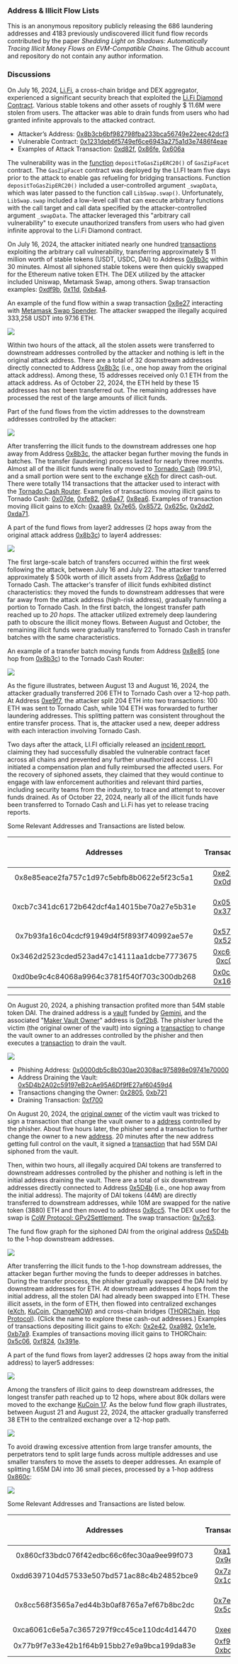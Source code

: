 ### Address & Illicit Flow Lists
This is an anonymous repository publicly releasing the 686 laundering addresses and 4183 previously undiscovered illicit fund flow records contributed by the paper *Shedding Light on Shadows: Automatically Tracing Illicit Money Flows on EVM-Compatible Chains*. The Github account and repository do not contain any author information.

### Discussions

On July 16, 2024, [Li.Fi](https://x.com/lifiprotocol), a cross-chain bridge and DEX aggregator, experienced a significant security breach that exploited the [Li.Fi Diamond Contract](https://etherscan.io/address/0x1231deb6f5749ef6ce6943a275a1d3e7486f4eae). Various stable tokens and other assets of roughly \$ $11.6\mathrm{M}$ were stolen from users. The attacker was able to drain funds from users who had granted infinite approvals to the attacked contract. 

- Attacker’s Address: [0x8b3cb6bf982798fba233bca56749e22eec42dcf3](https://etherscan.io/address/0x8b3cb6bf982798fba233bca56749e22eec42dcf3)
- Vulnerable Contract: [0x1231deb6f5749ef6ce6943a275a1d3e7486f4eae](https://etherscan.io/address/0x1231deb6f5749ef6ce6943a275a1d3e7486f4eae)
- Examples of Attack Transaction: [0xd82f](https://etherscan.io/tx/0xd82fe84e63b1aa52e1ce540582ee0895ba4a71ec5e7a632a3faa1aff3e763873), [0x86fe](https://etherscan.io/tx/0x86fe6933f03c14f75167e560e6635a23fab59b268e68c86d60c4d46afe0aeabc), [0x606a](https://etherscan.io/tx/0x606a49471ebcb608bf034abd982750d626b7eaf45a963118d5aae5baae4a2da2)

The vulnerability was in the [function](https://etherscan.io/address/0xf28a352377663ca134bd27b582b1a9a4dad7e534#code) `depositToGasZipERC20()` of `GasZipFacet` contract. The `GasZipFacet` contract was deployed by the LI.FI team five days prior to the attack to enable gas refueling for bridging transactions. Function `depositToGasZipERC20()` included a user-controlled argument `_swapData`, which was later passed to the function call `LibSwap.swap()`. Unfortunately, `LibSwap.swap` included a low-level call that can execute arbitrary functions with the call target and call data specified by the attacker-controlled argument `_swapData`. The attacker leveraged this "arbitrary call vulnerability" to  execute unauthorized transfers from users who had given infinite approval to the Li.Fi Diamond contract.

On July 16, 2024, the attacker initiated nearly one hundred [transactions](https://etherscan.io/tokentxns?a=0x8b3cb6bf982798fba233bca56749e22eec42dcf3&p=4) exploiting the arbitrary call vulnerability, transferring approximately \$ $11$ million worth of stable tokens (USDT, USDC, DAI) to Address [0x8b3c](https://etherscan.io/address/0x8b3cb6bf982798fba233bca56749e22eec42dcf3) within 30 minutes. Almost all siphoned stable tokens were then quickly swapped for the Ethereum native token ETH. The DEX utilized by the attacker included Uniswap, Metamask Swap, among others. Swap transaction examples: [0xdf9b](https://etherscan.io/tx/0xdf9b2b855e5a55f4add1b95f29f4c2be6917560c30e0de11ea55270eb711886e), [0x11d](https://etherscan.io/tx/0x11ddeef2d279de82717272301d6f6e08795a8ac83b90972c71761e015a9c644c), [0xb4a4](https://etherscan.io/tx/0xb4a4cb9084043b6fe2d789de51d6a15b6ce321cb6334ca033b5824562b2f5904). 

An example of the fund flow within a swap transaction [0x8e27](https://etherscan.io/tx/0x8e27acf21089de72cd927e2efc44d99af9494d56c21fd49eaf0c5b7e56e7316e) interacting with [Metamask Swap Spender](https://etherscan.io/address/0x74de5d4fcbf63e00296fd95d33236b9794016631). The attacker swapped the illegally acquired 333,258 USDT into 97.16 ETH.

![](misc/LIFI1.png)

Within two hours of the attack, all the stolen assets were transferred to downstream addresses controlled by the attacker and nothing is left in the original attack address. There are a total of 32 downstream addresses directly connected to Address [0x8b3c](https://etherscan.io/address/0x8b3cb6bf982798fba233bca56749e22eec42dcf3) (i.e., one hop away from the original attack address). Among these, 15 addresses received only 0.1 ETH from the attack address. As of October 22, 2024, the ETH held by these 15 addresses has not been transferred out. The remaining addresses have processed the rest of the large amounts of illicit funds.

Part of the fund flows from the victim addresses to the downstream addresses controlled by the attacker: 

![](misc/LIFI2.png)

After transferring the illicit funds to the downstream addresses one hop away from Address [0x8b3c](https://etherscan.io/address/0x8b3cb6bf982798fba233bca56749e22eec42dcf3), the attacker began further moving the funds in batches. The transfer (laundering) process lasted for nearly three months. Almost all of the illicit funds were finally moved to [Tornado Cash](https://etherscan.io/address/0xd90e2f925da726b50c4ed8d0fb90ad053324f31b) (99.9%), and a small portion were sent to the exchange [eXch](https://etherscan.io/address/0xf1da173228fcf015f43f3ea15abbb51f0d8f1123) for direct cash-out. There were totally 114 transactions that the attacker used to interact with the [Tornado Cash Router](https://etherscan.io/address/0xd90e2f925da726b50c4ed8d0fb90ad053324f31b). Examples of transactions moving illicit gains to Tornado Cash: [0x07de](https://etherscan.io/tx/0x07dec7b53ed73e310757b9cc4d73abac6726f867a68a4910082b59ce224a5a6e), [0xfe82](https://etherscan.io/tx/0xfe82ce08803579edd2ad69f7058cf52310b231890ec156ef5dcd046b5b296d03), [0x6a47](https://etherscan.io/tx/0x6a47684a769e4ac476506d245137839013e4526b437011d543be45886bc3713f), [0x8ea6](https://etherscan.io/tx/0x8ea6ca1047fd0a8cecafb38bb10a1029f82ef88932c1779de6b2a2ef5580d65e). Examples of transaction moving illicit gains to eXch: [0xaa89](https://etherscan.io/tx/0xaa89e7ab86da0f57640c6b40186f41d9a074c4f365cde6541965c1c908d7ded9), [0x7e65](https://etherscan.io/tx/0x7e656b657609910ed45590cc855738839e44b7e0589e9e5568991d8b5ae2c498), [0x8572](https://etherscan.io/tx/0x8572fa167f89cdc65a8cbe5526b04024d372bd9b2ec7f9f161fbf08c71dd7f33), [0x625c](https://etherscan.io/tx/0x625c6c15cad716f205ed2c3d67fc91b5893f234dacf43dffa8b899940f08917a), [0x2dd2](https://etherscan.io/tx/0x2dd2dfda6c8db4372b39bb902f806a741b451eb38ab9d9dd0161532e69465972), [0xda71](https://etherscan.io/tx/0xda715e9430bd82a40fb3b15caa7bbf4e51d00a11e6bf93f0c2c777a1689503ea).

A part of the fund flows from layer2 addresses (2 hops away from the original attack address [0x8b3c](https://etherscan.io/address/0x8b3cb6bf982798fba233bca56749e22eec42dcf3)) to layer4 addresses:

![](misc/LIFI5.png)

The first large-scale batch of transfers occurred within the first week following the attack, between July 16 and July 22. The attacker transferred approximately \$ $500\mathrm{k}$ worth of illicit assets from Address [0x6a6d](https://etherscan.io/address/0x6a6df7cf485fdc6e6f7d4a8b818e1eacc31e664e) to Tornado Cash. The attacker's transfer of illicit funds exhibited distinct characteristics: they moved the funds to downstream addresses that were far away from the attack address (high-risk address), gradually funneling a portion to Tornado Cash. In the first batch, the longest transfer path reached up to *20 hops*. The attacker utilized extremely deep laundering path to obscure the illicit money flows. Between August and October, the remaining illicit funds were gradually transferred to Tornado Cash in transfer batches with the same characteristics.

An example of a transfer batch moving funds from Address [0x8e85](https://etherscan.io/address/0x8e85eace2fa757c1d97c5ebfb8b0622e5f23c5a1) (one hop from [0x8b3c](https://etherscan.io/address/0x8b3cb6bf982798fba233bca56749e22eec42dcf3)) to the Tornado Cash Router: 

![](misc/LIFI0.png)

As the figure illustrates, between August 13 and August 16, 2024, the attacker gradually transferred 206 ETH to Tornado Cash over a 12-hop path. At Address [0xe9f7](https://etherscan.io/address/0xe9f7cd0c410257850324d86536bd165cf4306e80), the attacker split 204 ETH into two transactions: 100 ETH was sent to Tornado Cash, while 104 ETH was forwarded to further laundering addresses. This splitting pattern was consistent throughout the entire transfer process. That is, the attacker used a new, deeper address with each interaction involving Tornado Cash.

Two days after the attack, LI.FI officially released an [incident report,](https://li.fi/knowledge-hub/incident-report-16th-july/) claiming they had successfully disabled the vulnerable contract facet across all chains and prevented any further unauthorized access. LI.FI initiated a compensation plan and fully reimbursed the affected users.  For the recovery of siphoned assets, they claimed that they would continue to engage with law enforcement authorities and relevant third parties, including security teams from the industry, to trace and attempt to recover funds drained. As of October 22, 2024, nearly all of the illicit funds have been transferred to Tornado Cash and Li.Fi has yet to release tracing reports.

Some Relevant Addresses and Transactions are listed below.

|                 Addresses                  |                         Transactions                         |   Illicit Money Flows    |
| :----------------------------------------: | :----------------------------------------------------------: | :----------------------: |
| 0x8e85eace2fa757c1d97c5ebfb8b0622e5f23c5a1 | [0xe237](https://etherscan.io/tx/0xe2379835bfd6985949e741562d23e1e3fae892546d7a7d68c3812e1319f26415), [0x0d23](https://etherscan.io/tx/0x0d23ba0e8b53787893d7ba8bf0de75fafb2b81d13377ae19b22ff8ab812d0608) |        206.49 ETH        |
| 0xcb7c341dc6172b642dcf4a14015be70a27e5b31e | [0x050c](https://etherscan.io/tx/0x050c935a0fb442aa5b4b669c7fa84bbf88bf3f6a43c50eb176d472cd4ac1d3d9), [0x37d4](https://etherscan.io/tx/0x37d411e434f6a5124a5e615f767dcbfc668d68355f8baac2ec5fd7ff4050ee94) | 873,568 USDT + 36.48 ETH |
| 0x7b93fa16c04cdcf91949d4f5f893f740992ae57e | [0x57ea](https://etherscan.io/tx/0x57eaa1a8acf151230f19c38a1c8470d93baf7341e45ddcb20cf7d586332cf992), [0x52ac](0x52acb20f7c2a235698f4a6238005d90d1364be6b62aa0f1595406bc07ab20260) |        332.02 ETH        |
| 0x3462d2523cded523ad47c14111aa1dcbe7773675 | [0xc66d](https://etherscan.io/tx/0xc66d0bb572f8d7589c029f73d1c317d087bb29bfb9d72bebce2baf695620655f), [0xc0ff](https://etherscan.io/tx/0xc0ffe4343e7adad323fa5169e375148828818c070f46da9cd00080e16cc024b4) |        120.55 ETH        |
| 0xd0be9c4c84068a9964c3781f540f703c300db268 | [0x0c3b](https://etherscan.io/tx/0x0c3b0192ec5730a9b608c965f7e5c2361e03704a762adcea18204c26262a2ef3), [0x1670](https://etherscan.io/tx/0x1670fbf41c53fc0e4382b98555fb7e9d1e1b519608b999581b0485755d6d712f) |        275.38 ETH        |

------

On August 20, 2024, a phishing transaction profited more than 54M stable token DAI. The drained address is a [vault](https://etherscan.io/address/0x2129f8a9b6c3092a600da82ce859b7a9a69983e4) funded by [Gemini](https://www.gemini.com/apac/hong-kong), and the associated "[Maker Vault Owner](https://etherscan.io/accounts/label/maker-vault-owner)" address is [0xf2b8](https://etherscan.io/address/0xf2b889437f243396b29e829908b5d8ebe2e13048).  The phisher lured the victim (the original owner of the vault) into signing a [transaction](https://etherscan.io/tx/0xb721c8d603d5cbac826d804b04fb4662952afe91af15cf2aa603d002d3410b87) to change the vault owner to an addresses controlled by the phisher and then executes a [transaction](https://app.blocksec.com/explorer/tx/eth/0xf70042bf3ae7c22f0680f8afa078c38989ed475dfbe5c8d8f30a50d4d2f45dc4) to drain the vault.

![](misc/54M0.jpg)

- Phishing Address: [0x0000db5c8b030ae20308ac975898e09741e70000](https://etherscan.io/address/0x0000db5c8b030ae20308ac975898e09741e70000)
- Address Draining the Vault: [0x5D4b2A02c59197eB2cAe95A6Df9fE27af60459d4](https://etherscan.io/address/0x5d4b2a02c59197eb2cae95a6df9fe27af60459d4)
- Transactions changing the Owner: [0x2805](https://etherscan.io/tx/0x28054acca764c58157e1e5779e5e6d1c9c858a7508b189655d370a82e2a0e07b), [0xb721](https://etherscan.io/tx/0xb721c8d603d5cbac826d804b04fb4662952afe91af15cf2aa603d002d3410b87)
- Draining Transaction: [0xf700](https://etherscan.io/tx/0xf70042bf3ae7c22f0680f8afa078c38989ed475dfbe5c8d8f30a50d4d2f45dc4)

On August 20, 2024, the [original owner](https://etherscan.io/address/0xf2b889437f243396b29e829908b5d8ebe2e13048) of the victim vault was tricked to sign a transaction that change the vault owner to a [address](https://etherscan.io/address/0x0000db5c8b030ae20308ac975898e09741e70000) controlled by the phisher. About five hours later, the phisher send a transaction to further change the owner to a new [address](https://etherscan.io/address/0x5d4b2a02c59197eb2cae95a6df9fe27af60459d4). 20 minutes after the new address getting full control on the vault, it signed a [transaction](https://etherscan.io/tx/0xf70042bf3ae7c22f0680f8afa078c38989ed475dfbe5c8d8f30a50d4d2f45dc4) that had 55M DAI siphoned from the vault. 

Then, within two hours, all illegally acquired DAI tokens are transferred to downstream addresses controlled by the phisher and nothing is left in the initial address draining the vault. There are a total of six downstream addresses directly connected to Address [0x5D4b](https://etherscan.io/address/0x5d4b2a02c59197eb2cae95a6df9fe27af60459d4) (i.e., one hop away from the initial address). The majority of DAI tokens (44M) are directly transferred to downstream addresses, while 10M are swapped for the native token (3880) ETH and then moved to address [0x8cc5](https://etherscan.io/address/0x8cc568f3565a7ed44b3b0af8765a7ef67b8bc2dc). The DEX used for the swap is [CoW Protocol: GPv2Settlement](https://etherscan.io/address/0x9008d19f58aabd9ed0d60971565aa8510560ab41). The swap transaction: [0x7c63](https://etherscan.io/tx/0x7c6305d30fbc9f9a94749750967ac54d7fced0d3bea5ea4d370d92514ed07802).

The fund flow graph for the siphoned DAI from the original address [0x5D4b](https://etherscan.io/address/0x5d4b2a02c59197eb2cae95a6df9fe27af60459d4) to the 1-hop downstream addresses.

![](misc/54M1.png)

After transferring the illicit funds to the 1-hop downstream addresses, the attacker began further moving the funds to deeper addresses in batches. During the transfer process, the phisher gradually swapped the DAI held by downstream addresses for ETH. At downstream addresses 4 hops from the initial address, all the stolen DAI had already been swapped into ETH. These illicit assets, in the form of ETH, then flowed into centralized exchanges ([eXch](https://etherscan.io/address/0xf1da173228fcf015f43f3ea15abbb51f0d8f1123), [KuCoin](https://etherscan.io/address/0x45300136662dd4e58fc0df61e6290dffd992b785), [ChangeNOW](https://etherscan.io/address/0x077d360f11d220e4d5d831430c81c26c9be7c4a4)) and cross-chain bridges ([THORChain](https://etherscan.io/address/0xd37bbe5744d730a1d98d8dc97c42f0ca46ad7146), [Hop Protocol](https://etherscan.io/address/0xb8901acb165ed027e32754e0ffe830802919727f)). (Click the name to explore these cash-out addresses.) Examples of transactions depositing illicit gains to eXch: [0x2e42](https://etherscan.io/tx/0x2e42521b5142068b650c93d9ac798cad0fffff5ae35662f77190a4c42807fa9b), [0xa982](https://etherscan.io/tx/0xa98216405a9e42511523aa89047ea917f0098fc15c3d1162d0d4994ff02795a1), [0x1e1e](https://etherscan.io/tx/0x1e1e72d2b3bcab3138a098eaee5a4e942b3f44b4dd911b1a975f3b2f3a320b84), [0xb7a9](https://etherscan.io/tx/0xb7a94448befb8f3ced5164c27395f071b2ad23d32847990d7b70323601ed4398). Examples of transactions moving illicit gains to THORChain: [0x5c06](https://etherscan.io/tx/0x5c060ac781d4d9b22098282109e03af942b69c86ef10f2be21a736ab8d9772c0), [0xf824](https://etherscan.io/tx/0xf824553170776aa3f877047e72b3badb27763127ff6f2b54006eac01ec2b815f), [0x391e](https://etherscan.io/tx/0x391ed30bb238483c47a80ddf78d41a3eabb1ae9c1d90386aa57bd85ee6982a3f).

A part of the fund flows from layer2 addresses (2 hops away from the initial address) to layer5 addresses:

![](misc/54M3.png)

Among the transfers of illicit gains to deep downstream addresses, the longest transfer path reached up to 12 hops, where about 80k dollars were moved to the exchange [KuCoin 17](https://etherscan.io/address/0x45300136662dd4e58fc0df61e6290dffd992b785). As the below fund flow graph illustrates, between August 21 and August 22, 2024, the attacker gradually transferred 38 ETH to the centralized exchange over a 12-hop path.

![](misc/54M2.png)

To avoid drawing excessive attention from large transfer amounts, the perpetrators tend to split large funds across multiple addresses and use smaller transfers to move the assets to deeper addresses. An example of splitting 1.65M DAI into 36 small pieces, processed by a 1-hop address [0x860c](https://etherscan.io/address/0x860cf33bdc076f42edbc66c6fec30aa9ee99f073): 

![](misc/54M4.png)

Some Relevant Addresses and Transactions are listed below.

|                 Addresses                  |                         Transactions                         |   Illicit Money Flows    |
| :----------------------------------------: | :----------------------------------------------------------: | :----------------------: |
| 0x860cf33bdc076f42edbc66c6fec30aa9ee99f073 | [0xa11e](https://etherscan.io/tx/0xa11ebe4db723c16b275efd2cbb2d07f53c3d1931f3220d0cb8835ef869aa9ee0), [0x9ef1](https://etherscan.io/tx/0x9ef1b32d09461d83882c6acf4d8b710af00287ff4d079cafa913a62aac55982c) |      1,650,000 DAI       |
| 0xdd6397104d57533e507bd571ac88c4b24852bce9 | [0x7af2](https://etherscan.io/tx/0x7af275b3242b57a50a2ece06b9114ab4497e08b927cce50c51417c7f702e9abb), [0x1d45](https://etherscan.io/tx/0x1d4532bec533c0639c0f93a9cbf95a8a86e51d9f172c7fa911e83e88f9ab8078) |      36,733,858 DAI      |
| 0x8cc568f3565a7ed44b3b0af8765a7ef67b8bc2dc | [0x7e10](https://etherscan.io/tx/0x7e101dc35d6acf5068551bef00b08ff666773af3b14b46a85e4d41602718d05b), [0x5d08](https://etherscan.io/tx/0x5d0813cf16dfedcd9b1acfc0c7e4faad2607b47e293ec8c65725fcead2f5213f) | 3879 ETH + 1,825,000 DAI |
| 0xca6061c6e5a7c3657297f9cc45ce110dc4d14470 | [0xee0d](https://etherscan.io/tx/0xee0d2daaf6d79721f34ff3b2e8bdeb1fa61e10ef9a15570fa0cfa6f65fc85252) |         875 ETH          |
| 0x77b9f7e33e42b1f64b915bb27e9a9bca199da83e | [0xf97a](https://etherscan.io/tx/0xf97a281f71a89503f031ffab006456dbd880932bfa8e20ba39784e1f98ffa17a), [0xbc5c](https://etherscan.io/tx/0xbc5cb9114852ca36f0c4f0dc437779d2d34b17fa4d698ccb9bc581d78475f851) |         2164 ETH         |

